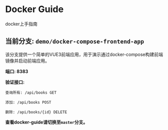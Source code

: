 # Docker Guide

docker上手指南

## 当前分支: `demo/docker-compose-frontend-app`

该分支提供一个简单的VUE3前端应用，用于演示通过docker-compose构建前端镜像并启动前端应用。

**端口: 8383**

**验证接口:**

```
查询所有: /api/books GET

添加: /api/books POST

删除: /api/books/{id} DELETE
```

**查看docker-guide请切换至`master`分支。**